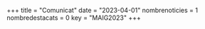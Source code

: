 +++
title             = "Comunicat"
date	 	  	  = "2023-04-01"
nombrenoticies    = 1
nombredestacats   = 0
key 		  	  = "MAIG2023"
+++